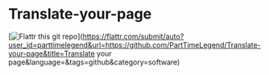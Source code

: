 Translate-your-page
===================

[![Flattr this git repo](http://api.flattr.com/button/flattr-badge-large.png)](https://flattr.com/submit/auto?user_id=parttimelegend&url=https://github.com/PartTimeLegend/Translate-your-page&title=Translate your page&language=&tags=github&category=software)
